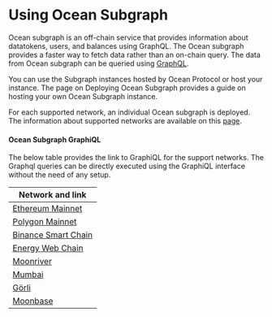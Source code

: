 # Using Ocean Subgraph

Ocean subgraph is an off-chain service that provides information about datatokens, users, and balances using GraphQL. The Ocean subgraph provides a faster way to fetch data rather than an on-chain query. The data from Ocean subgraph can be queried using [GraphQL](https://graphql.org/learn/).

You can use the Subgraph instances hosted by Ocean Protocol or host your instance. The page on Deploying Ocean Subgraph provides a guide on hosting your own Ocean Subgraph instance.

For each supported network, an individual Ocean subgraph is deployed. The information about supported networks are available on this [page](../../core-concepts/networks.md).

#### Ocean Subgraph GraphiQL

The below table provides the link to GraphiQL for the support networks. The Graphql queries can be directly executed using the GraphiQL interface without the need of any setup.

| Network and link                                                                                                        |
| ----------------------------------------------------------------------------------------------------------------------- |
| [Ethereum Mainnet](https://v4.subgraph.mainnet.oceanprotocol.com/subgraphs/name/oceanprotocol/ocean-subgraph/graphql)   |
| [Polygon Mainnet](https://v4.subgraph.polygon.oceanprotocol.com/subgraphs/name/oceanprotocol/ocean-subgraph/graphql)    |
| [Binance Smart Chain](https://v4.subgraph.bsc.oceanprotocol.com/subgraphs/name/oceanprotocol/ocean-subgraph/graphql)    |
| [Energy Web Chain](https://v4.subgraph.energyweb.oceanprotocol.com/subgraphs/name/oceanprotocol/ocean-subgraph/graphql) |
| [Moonriver](https://v4.subgraph.moonriver.oceanprotocol.com/subgraphs/name/oceanprotocol/ocean-subgraph/graphql)        |
| [Mumbai](https://v4.subgraph.mumbai.oceanprotocol.com/subgraphs/name/oceanprotocol/ocean-subgraph/graphql)              |
| [Görli](https://v4.subgraph.goerli.oceanprotocol.com/subgraphs/name/oceanprotocol/ocean-subgraph/graphql)               |
| [Moonbase](https://v4.subgraph.moonbase.oceanprotocol.com/subgraphs/name/oceanprotocol/ocean-subgraph/graphql)          |
